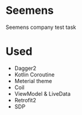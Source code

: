 # Seemens
Seemens company test task 

# Used
* Dagger2
* Kotlin Coroutine
* Meterial theme
* Coil
* ViewModel & LiveData
* Retrofit2
* SDP
